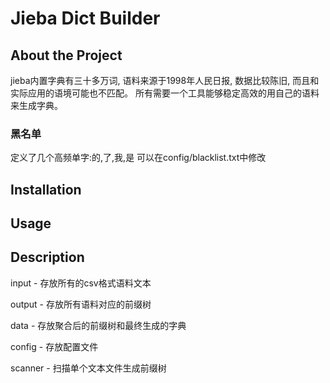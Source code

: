 # Jieba Dict Builder

## About the Project
jieba内置字典有三十多万词, 语料来源于1998年人民日报, 数据比较陈旧, 而且和实际应用的语境可能也不匹配。
所有需要一个工具能够稳定高效的用自己的语料来生成字典。

### 黑名单
定义了几个高频单字:的,了,我,是
可以在config/blacklist.txt中修改

## Installation

## Usage

## Description

input - 存放所有的csv格式语料文本

output - 存放所有语料对应的前缀树

data - 存放聚合后的前缀树和最终生成的字典

config - 存放配置文件

scanner - 扫描单个文本文件生成前缀树
